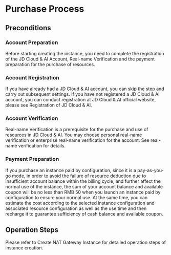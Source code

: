# Purchase Process

## Preconditions

### Account Preparation

Before starting creating the instance, you need to complete the registration of the JD Cloud & AI Account, Real-name Verification and the payment preparation for the purchase of resources.

### Account Registration

If you have already had a JD Cloud & AI account, you can skip the step and carry out subsequent settings. If you have not registered a JD Cloud & AI account, you can conduct registration at JD Cloud & AI official website, please see Registration of JD Cloud & AI.

### Account Verification

Real-name Verification is a prerequisite for the purchase and use of resources in JD Cloud & AI. You may choose personal real-name verification or enterprise real-name verification for the account. See real-name verification for details.

### Payment Preparation

If you purchase an instance paid by configuration, since it is a pay-as-you-go mode, in order to avoid the failure of resource deduction due to insufficient account balance within the billing cycle, and further affect the normal use of the instance, the sum of your account balance and available coupon will be no less than RMB 50 when you launch an instance paid by configuration to ensure your normal use. At the same time, you can estimate the cost according to the selected instance configuration and associated resource configuration as well as the use time and then recharge it to guarantee sufficiency of cash balance and available coupon.

## Operation Steps

Please refer to Create NAT Gateway Instance for detailed operation steps of instance creation.
